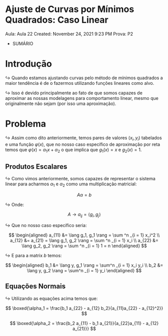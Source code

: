 # Ajuste de Curvas por Mínimos Quadrados: Caso Linear

Aula: Aula 22
Created: November 24, 2021 9:23 PM
Prova: P2

- SUMÁRIO

# Introdução

$\hookrightarrow$ Quando estamos ajustando curvas pelo método de mínimos quadrados a maior tendência é de o fazermos utilizando funções lineares como alvo.

$\hookrightarrow$ Isso é devido principalmente ao fato de que somos capazes de aproximar as nossas modelagens para comportamento linear, mesmo que originalmente não sejam (por isso uma aproximação).

# Problema

$\hookrightarrow$ Assim como dito anteriormente, temos pares de valores $(x_i, y_i)$ tabelados e uma função $\varphi(x)$, que no nosso caso específico de aproximação por reta temos que $\varphi(x) = \alpha_1 x + \alpha_2$ o que implica que $g_1(x)  = x$ e $g_2(x) = 1$.

## Produtos Escalares

$\hookrightarrow$ Como vimos anteriormente, somos capazes de representar o sistema linear para acharmos $\alpha_1$ e $\alpha_2$ como uma multiplicação matricial:

$$
A\alpha = b
$$

$\hookrightarrow$ Onde:

$$
A \rightarrow a_{ij} = \langle g_i, g_j\rangle
$$

$\hookrightarrow$ Que no nosso caso específico seria:

$$
\begin{aligned}
a_{11} &= \lang g_1, g_1 \rang = \sum ^n _{i = 1} x_i^2 \\ 
a_{12} &= a_{21} =  \lang g_1, g_2 \rang = \sum ^n _{i = 1} x_i \\ 
a_{22} &= \lang g_2, g_2 \rang = \sum ^n _{i = 1} 1 = n
\end{aligned}
$$

$\hookrightarrow$ E para a matrix $b$ temos:

$$
\begin{aligned}
b_1 &= \lang y, g_1 \rang = \sum^n _{i = 1} x_i y_i \\ 
b_2 &= \lang y, g_2 \rang = \sum^n _{i = 1} y_i
\end{aligned}
$$

## Equações Normais

$\hookrightarrow$ Utilizando as equações acima temos que:

$$
\boxed{\alpha_1 = \frac{b_1 a_{22} - a_{12} b_2}{a_{11}a_{22} - a_{12}^2}}
$$

$$
\boxed{\alpha_2 = \frac{b_2 a_{11} - b_1 a_{21}}{a_{22}a_{11} - a_{12} a_{21}}}
$$